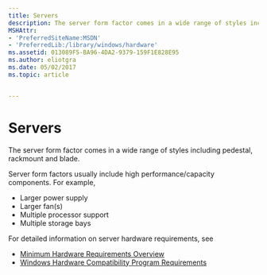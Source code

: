 ```yaml
---
title: Servers
description: The server form factor comes in a wide range of styles including pedestal, rackmount and blade.
MSHAttr:
- 'PreferredSiteName:MSDN'
- 'PreferredLib:/library/windows/hardware'
ms.assetid: 013089F5-BA96-4DA2-9379-159F1E828E95
ms.author: eliotgra
ms.date: 05/02/2017
ms.topic: article


---
```


# Servers


The server form factor comes in a wide range of styles including pedestal, rackmount and blade.

Server form factors usually include high performance/capacity components. For example,

-   Larger power supply
-   Larger fan(s)
-   Multiple processor support
-   Multiple storage bays

For detailed information on server hardware requirements, see

-   [Minimum Hardware Requirements Overview](../minimum/minimum-hardware-requirements-overview.md)
-   [Windows Hardware Compatibility Program Requirements](https://docs.microsoft.com/en-us/windows-hardware/design/compatibility/)